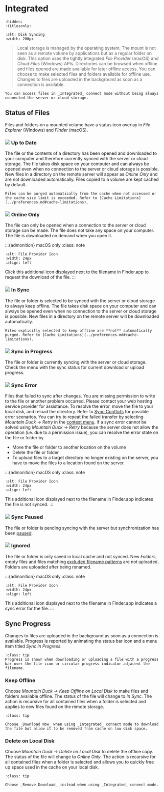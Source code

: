 Integrated
====

```{toctree}
:hidden:
:titlesonly:
```

```{image} ../_images/Disk_Syncing.png
:alt: Disk Syncing
:width: 200px
```

> Local storage is managed by the operating system. The mount is not seen as a remote volume by applications but as a regular folder on disk. This option uses the tightly integrated _File Provider_ (macOS) and _Cloud Files_ (Windows) APIs. Directories can be browsed when offline and files opened are made available for later offline access. You can choose to make selected files and folders available for offline use. Changes to files are uploaded in the background as soon as a connection is available.

```{tip}
You can access files in _Integrated_ connect mode without being always connected the server or cloud storage.
```


## Status of Files

Files and folders on a mounted volume have a status icon overlay in _File Explorer_ (Windows) and _Finder_ (macOS).

### ![](../_images/overlay_uptodate.png) Up to Date
The file or the contents of a directory has been opened and downloaded to your computer and therefore currently synced with the server or cloud storage. The file takes disk space on your computer and can always be opened even when no connection to the server or cloud storage is possible. New files in a directory on the remote server will appear as *Online Only* and are not downloaded automatically. Files copied to a volume are kept cached by default.

```{note}
Files can be purged automatically from the cache when not accessed or the cache size limit is exceeded. Refer to [Cache Limitations](../preferences.md#cache-limitations).
```

### ![](../_images/overlay_infinite.png) Online Only
The file can only be opened when a connection to the server or cloud storage can be made. The file does not take any space on your computer. The file is downloaded on demand when you open it.

:::{admonition} macOS only
:class: note
```{image} ../_images/File_Provider_Online_Only.png
:alt: File Provider Icon
:width: 24px
:align: left
```
Click this additional icon displayed next to the filename in Finder.app to request the download of the file.
:::

### ![](../_images/overlay_sync.png) In Sync
The file or folder is selected to be synced with the server or cloud storage to always keep offline. The file takes disk space on your computer and can always be opened even when no connection to the server or cloud storage is possible. New files in a directory on the remote server will be downloaded automatically.

```{tip}
Files explicitly selected to keep offline are **not** automatically purged. Refer to [Cache Limitations](../preferences.md#cache-limitations).
```

### ![](../_images/overlay_syncing.png) Sync in Progress
The file or folder is currently syncing with the server or cloud storage. Check the menu with the sync status for current download or upload progress.

### ![](../_images/overlay_error.png) Sync Error
Files that failed to sync after changes. You are missing permission to write to the file or another problem occurred. Please contact your web hosting service provider for assistance. To resolve the error, move the file to your local disk, and reload the directory. Refer to [Sync Conflicts](sync.md#sync-conflicts) for possible error scenarios. You can try to repeat the failed transfer by selecting *Mountain Duck → Retry* in the [context menu](sync.md#context-menu-options). If a sync error cannot be solved using *Mountain Duck → Retry* because the server does not allow the operation (i.e. due to a permission issue), you can resolve the error state on the file or folder by

- Move the file or folder to another location on the volume
- Delete the file or folder
- To upload files to a target directory no longer existing on the server, you have to move the files to a location found on the server.

:::{admonition} macOS only
:class: note
```{image} ../_images/File_Provider_Ignored.png
:alt: File Provider Icon
:width: 24px
:align: left
```
This additional icon displayed next to the filename in Finder.app indicates the file is not synced.
:::

### ![](../_images/overlay-pause.png) Sync Paused
The file or folder is pending syncing with the server but synchronization has been [paused](#pause-sync).

### ![](../_images/overlay_ignored.png) Ignored
The file or folder is only saved in local cache and not synced. New _Folders_, empty files and files matching [excluded filename patterns](../issues/index.md#filenames) are not uploaded. Folders are uploaded after being renamed.

:::{admonition} macOS only
:class: note
```{image} ../_images/File_Provider_Error.png
:alt: File Provider Icon
:width: 24px
:align: left
```
This additional icon displayed next to the filename in Finder.app indicates a sync error for the file.
:::


## Sync Progress

Changes to files are uploaded in the background as soon as a connection is available. Progress is reported by animating the status bar icon and a menu item titled *Sync in Progress*.

```{admonition} macOS only
:class: tip
Progress is shown when downloading or uploading a file with a progress bar over the file icon or circular progress indicator adjacent the filename.
```

### Keep Offline

Choose *Mountain Duck → Keep Offline on Local Disk* to make files and folders available offline. The status of the file will change to *In Sync*. The action is recursive for all contained files when a folder is selected and applies to new files found on the remote storage.

```{admonition} macOS only
:class: tip

Choose _Download Now_ when using _Integrated_ connect mode to download the file but allow it to be removed from cache on low disk space. 
```


### Delete on Local Disk

Choose *Mountain Duck → Delete on Local Disk* to delete the offline copy. The status of the file will change to *Online Only*. The action is recursive for all contained files when a folder is selected and allows you to quickly free up space used in the cache on your local disk.

```{admonition} macOS only
:class: tip

Choose _Remove Download_ instead when using _Integrated_ connect mode.
```

